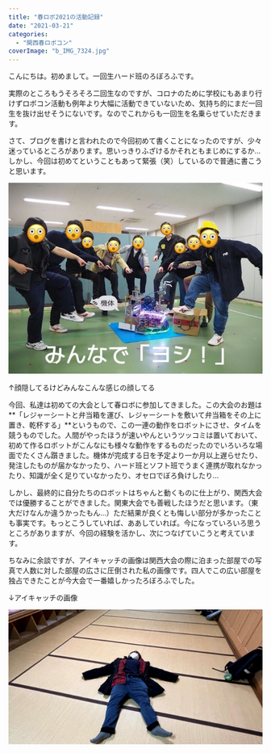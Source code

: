 ```yaml
---
title: "春ロボ2021の活動記録"
date: "2021-03-21"
categories: 
  - "関西春ロボコン"
coverImage: "b_IMG_7324.jpg"
---
```


こんにちは。初めまして。一回生ハード班のろぼろふです。

実際のところもうそろそろ二回生なのですが、コロナのために学校にもあまり行けずロボコン活動も例年より大幅に活動できていないため、気持ち的にまだ一回生を抜け出せそうにないです。なのでこれからも一回生を名乗らせていただきます。

さて、ブログを書けと言われたので今回初めて書くことになったのですが、少々迷っているところがあります。思いっきりふざけるかそれともまじめにするか…しかし、今回は初めてということもあって緊張（笑）しているので普通に書こうと思います。

![](images/Image-from-iOS-6.jpg)

↑顔隠してるけどみんなこんな感じの顔してる

今回、私達は初めての大会として春ロボに参加してきました。この大会のお題は**「レジャーシートと弁当箱を運び、レジャーシートを敷いて弁当箱をその上に置き、乾杯する」**というもので、この一連の動作をロボットにさせ、タイムを競うものでした。人間がやったほうが速いやんというツッコミは置いておいて、初めて作るロボットがこんなにも様々な動作をするものだったのでいろいろな場面でたくさん躓きました。機体が完成する日を予定より一か月以上遅らせたり、発注したものが届かなかったり、ハード班とソフト班でうまく連携が取れなかったり、知識が全く足りていなかったり、オセロでぼろ負けしたり…

しかし、最終的に自分たちのロボットはちゃんと動くものに仕上がり、関西大会では優勝することができました。関東大会でも善戦したほうだと思います。（東大だけなんか違うかったもん…）ただ結果が良くとも悔しい部分が多かったことも事実です。もっとこうしていれば、ああしていれば。今になっていろいろ思うところがありますが、今回の経験を活かし、次につなげていこうと考えています。

ちなみに余談ですが、アイキャッチの画像は関西大会の際に泊まった部屋での写真で人数に対した部屋の広さに圧倒された私の画像です。四人でこの広い部屋を独占できたことが今大会で一番嬉しかったろぼろふでした。

↓アイキャッチの画像

![](images/b_IMG_7324.jpg)
